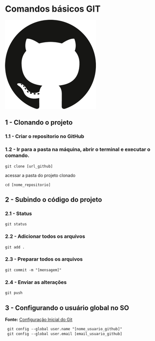 # Comandos básicos GIT
![Git](assets/img/github.png)
## 1 - Clonando o projeto

### 1.1 - Criar o repositorio no GitHub

### 1.2 - Ir para a pasta na máquina, abrir o terminal e executar o comando.

```shell
git clone [url_github]
 ```
 acessar a pasta do projeto clonado

 ```shell
cd [nome_repositorio]
 ```

## 2 - Subindo o código do projeto

### 2.1 - Status

```shell
git status
 ```
 
### 2.2 - Adicionar todos os arquivos

```shell
git add .
 ```

 ### 2.3 - Preparar todos os arquivos

 ```shell
git commit -m "[mensagem]"
 ```

 ### 2.4 - Enviar as alterações
 ```shell
git push
 ```

 ## 3 - Configurando o usuário global no SO
**Fonte:** [Configuração Inicial do Git](https://git-scm.com/book/pt-br/v2/Come%C3%A7ando-Configura%C3%A7%C3%A3o-Inicial-do-Git)
```shell
 git config --global user.name "[nome_usuario_github]"
 git config --global user.email [email_usuario_github]
 ```
 
